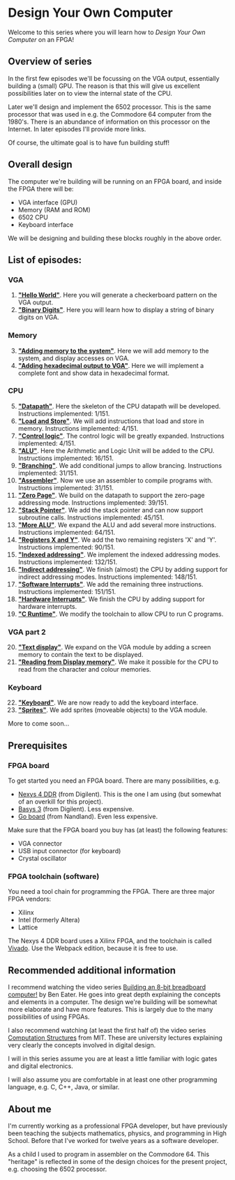 # Design Your Own Computer #

Welcome to this series where you will learn how to *Design Your Own Computer* on an FPGA!

## Overview of series ##

In the first few episodes we'll be focussing on the VGA output, essentially
building a (small) GPU. The reason is that this will give us excellent 
possibilities later on to view the internal state of the CPU.

Later we'll design and implement the 6502 processor. This is the same processor
that was used in e.g. the Commodore 64 computer from the 1980's. There is
an abundance of information on this processor on the Internet. In later episodes
I'll provide more links.

Of course, the ultimate goal is to have fun building stuff!

## Overall design ##

The computer we're building will be running on an FPGA board, and inside the FPGA there will be:
* VGA interface (GPU)
* Memory (RAM and ROM)
* 6502 CPU
* Keyboard interface

We will be designing and building these blocks roughly in the above order.

## List of episodes: ##
### VGA ###
1.  [**"Hello World"**](Episodes/ep01_-_Hello_World). Here you will generate a
    checkerboard pattern on the VGA output.
2.  [**"Binary Digits"**](Episodes/ep02_-_Binary_Digits). Here you will learn how to
    display a string of binary digits on VGA.
### Memory ###
3.  [**"Adding memory to the system"**](Episodes/ep03_-_Memory). Here we will add memory
    to the system, and display accesses on VGA.
4.  [**"Adding hexadecimal output to VGA"**](Episodes/ep04_-_Hexadecimal). Here we will
    implement a complete font and show data in hexadecimal format.
### CPU ###
5.  [**"Datapath"**](Episodes/ep05_-_Datapath). Here the skeleton of the CPU datapath
    will be developed. Instructions implemented:  1/151.
6.  [**"Load and Store"**](Episodes/ep06_-_Load_And_Store). We will add instructions
    that load and store in memory. Instructions implemented:  4/151.
7.  [**"Control logic"**](Episodes/ep07_-_Control_Logic). The control logic will be
    greatly expanded. Instructions implemented:  4/151.
8.  [**"ALU"**](Episodes/ep08_-_ALU). Here the Arithmetic and Logic Unit will be added
    to the CPU. Instructions implemented: 16/151.
9.  [**"Branching"**](Episodes/ep09_-_Branching). We add conditional jumps to allow
    brancing.  Instructions implemented: 31/151.
10. [**"Assembler"**](Episodes/ep10_-_Assembler). Now we use an assembler to compile
    programs with.  Instructions implemented: 31/151.
11. [**"Zero Page"**](Episodes/ep11_-_Zero_Page). We build on the datapath to support
    the zero-page addressing mode.  Instructions implemented: 39/151.
12. [**"Stack Pointer"**](Episodes/ep12_-_Stack_Pointer). We add the stack pointer and
    can now support subroutine calls.  Instructions implemented: 45/151.
13. [**"More ALU"**](Episodes/ep13_-_More_ALU). We expand the ALU and add several more
    instructions.  Instructions implemented: 64/151.
14. [**"Registers X and Y"**](Episodes/ep14_-_Registers_X_and_Y). We add the two
    remaining registers 'X' and 'Y'.  Instructions implemented: 90/151.
15. [**"Indexed addressing"**](Episodes/ep15_-_Indexed_Addressing). We implement
    the indexed addressing modes. Instructions implemented: 132/151.
16. [**"Indirect addressing"**](Episodes/ep16_-_Indirect_Addressing). We finish (almost)
    the CPU by adding support for indirect addressing modes. Instructions
    implemented: 148/151.
17. [**"Software Interrupts"**](Episodes/ep17_-_Software_Interrupts). We add 
    the remaining three instructions. Instructions
    implemented: 151/151.
18. [**"Hardware Interrupts"**](Episodes/ep18_-_Hardware_Interrupts). We finish
    the CPU by adding support for hardware interrupts.
19. [**"C Runtime"**](Episodes/ep19_-_C_Runtime). We modify the toolchain
    to allow CPU to run C programs.
### VGA part 2 ###
20. [**"Text display"**](Episodes/ep20_-_Text_Display). We expand on the VGA module
    by adding a screen memory to contain the text to be displayed.
21. [**"Reading from Display memory"**](Episodes/ep21_-_Reading_From_Display_Memory). We 
    make it possible for the CPU to read from the character and colour memories.
### Keyboard ###
22. [**"Keyboard"**](Episodes/ep22_-_Keyboard). We are now ready to add the keyboard
    interface.
23. [**"Sprites"**](Episodes/ep23_-_Sprites). We add sprites (moveable objects) to the
    VGA module.

More to come soon...

## Prerequisites ##

### FPGA board ###

To get started you need an FPGA board. There are many possibilities, e.g.
* [Nexys 4 DDR](https://reference.digilentinc.com/reference/programmable-logic/nexys-4-ddr/start)
(from Digilent). This is the one I am using (but somewhat of an overkill for this project).
* [Basys 3](https://reference.digilentinc.com/reference/programmable-logic/basys-3/start)
(from Digilent). Less expensive.
* [Go board](https://www.nandland.com/goboard/introduction.html)
(from Nandland). Even less expensive.

Make sure that the FPGA board you buy has (at least) the following features:
* VGA connector
* USB input connector (for keyboard)
* Crystal oscillator

### FPGA toolchain (software) ###

You need a tool chain for programming the FPGA. There are three major FPGA vendors:
* Xilinx
* Intel (formerly Altera)
* Lattice

The Nexys 4 DDR board uses a Xilinx FPGA, and the toolchain is called
[Vivado](https://www.xilinx.com/support/download.html).
Use the Webpack edition, because it is free to use.

## Recommended additional information ##

I recommend watching the video series 
[Building an 8-bit breadboard computer!](https://www.youtube.com/playlist?list=PLowKtXNTBypGqImE405J2565dvjafglHU)
by Ben Eater. He goes into great depth explaining the concepts and elements in
a computer. The design we're building will be somewhat more elaborate and have
more features. This is largely due to the many possibilities of using FPGAs.

I also recommend watching (at least the first half of) the video series
[Computation Structures](https://www.youtube.com/playlist?list=PLqAMlAbd8sIuiuk_yJeqCWWxe7jxWgswj)
from MIT. These are university lectures explaining very clearly the concepts involved in digital design.

I will in this series assume you are at least a little familiar with logic
gates and digital electronics.

I will also assume you are comfortable in at least one other programming
language, e.g. C, C++, Java, or similar.

## About me ##

I'm currently working as a professional FPGA developer, but have previously
been teaching the subjects mathematics, physics, and programming in High School.
Before that I've worked for twelve years as a software developer.

As a child I used to program in assembler on the Commodore 64. This "heritage"
is reflected in some of the design choices for the present project, e.g.
choosing the 6502 processor.

